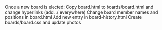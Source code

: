Once a new board is elected:
Copy board.html to boards/board<year><season>.html and change hyperlinks (add ../ everywhere)
Change board member names and positions in board.html
Add new entry in board-history.html
Create boards/board<newyear><newseason>.css and update photos